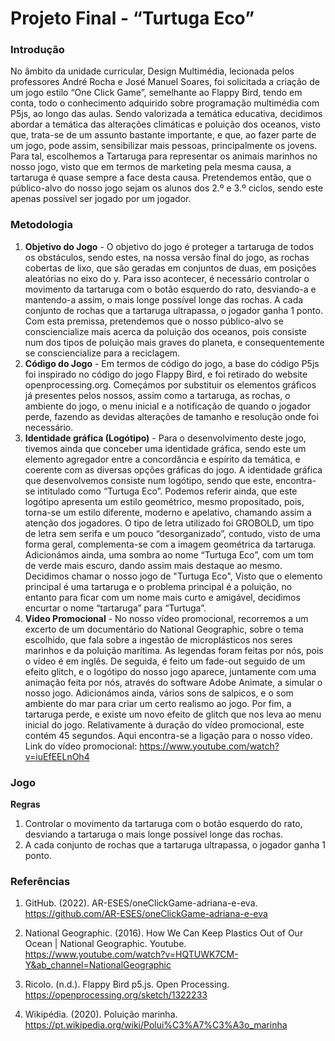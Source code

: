 # Projeto Final - “Turtuga Eco”

### Introdução

No âmbito da unidade curricular, Design Multimédia, lecionada pelos professores André Rocha e José Manuel Soares, foi solicitada a criação de um jogo estilo “One Click Game”, semelhante ao Flappy Bird, tendo em conta, todo o conhecimento adquirido sobre programação multimédia com P5js, ao longo das aulas. Sendo valorizada a temática educativa, decidimos abordar a temática das alterações climáticas e poluição dos oceanos, visto que, trata-se de um assunto bastante importante, e que, ao fazer parte de um jogo, pode assim, sensibilizar mais pessoas, principalmente os jovens. Para tal, escolhemos a Tartaruga para representar os animais marinhos no nosso jogo, visto que em termos de marketing pela mesma causa, a tartaruga é quase sempre a face desta causa. Pretendemos então, que o público-alvo do nosso jogo sejam os alunos dos 2.º e 3.º ciclos, sendo este apenas possível ser jogado por um jogador.

### Metodologia

1. **Objetivo do Jogo** - O objetivo do jogo é proteger a tartaruga de todos os obstáculos, sendo estes, na nossa versão final do jogo, as rochas cobertas de lixo, que são geradas em conjuntos de duas, em posições aleatórias no eixo do y. Para isso acontecer, é necessário controlar o movimento da tartaruga com o botão esquerdo do rato, desviando-a e mantendo-a assim, o mais longe possível longe das rochas. A cada conjunto de rochas que a tartaruga ultrapassa, o jogador ganha 1 ponto. Com esta premissa, pretendemos que o nosso público-alvo se consciencialize mais acerca da poluição dos oceanos, pois consiste num dos tipos de poluição mais graves do planeta, e consequentemente se consciencialize para a reciclagem.
2. **Código do Jogo** - Em termos de código do jogo, a base do código P5js foi inspirado no código do jogo Flappy Bird, e foi retirado do website openprocessing.org. Começámos por substituir os elementos gráficos já presentes pelos nossos, assim como a tartaruga, as rochas, o ambiente do jogo, o menu inicial e a notificação de quando o jogador perde, fazendo as devidas alterações de tamanho e resolução onde foi necessário.
3. **Identidade gráfica (Logótipo)** - Para o desenvolvimento deste jogo, tivemos ainda que conceber uma identidade gráfica, sendo este um elemento agregador entre a concordância e espírito da temática, e coerente com as diversas opções gráficas do jogo. A identidade gráfica que desenvolvemos consiste num logótipo, sendo que este, encontra-se intitulado como “Turtuga Eco”. Podemos referir ainda, que este logótipo apresenta um estilo geométrico, mesmo propositado, pois, torna-se um estilo diferente, moderno e apelativo, chamando assim a atenção dos jogadores. O tipo de letra utilizado foi GROBOLD, um tipo de letra sem serifa e um pouco “desorganizado”, contudo, visto de uma forma geral, complementa-se com a imagem geométrica da tartaruga. Adicionámos ainda, uma sombra ao nome “Turtuga Eco”, com um tom de verde mais escuro, dando assim mais destaque ao mesmo. Decidimos chamar o nosso jogo de "Turtuga Eco", Visto que o elemento principal é uma tartaruga e o problema principal é a poluição, no entanto para ficar com um nome mais curto e amigável, decidimos encurtar o nome “tartaruga” para “Turtuga”.
4. **Video Promocional** - No nosso vídeo promocional, recorremos a um excerto de um documentário do National Geographic, sobre o tema escolhido, que fala sobre a ingestão de microplásticos  nos seres marinhos e da poluição marítima. As legendas foram feitas por nós, pois o vídeo é em inglês. De seguida, é feito um fade-out seguido de um efeito glitch, e o logótipo do nosso jogo aparece, juntamente com uma animação feita por nós, através do software Adobe Animate, a simular o nosso jogo. Adicionámos ainda, vários sons de salpicos, e o som ambiente do mar para criar um certo realismo ao jogo. Por fim, a tartaruga perde, e existe um novo efeito de glitch que nos leva ao menu inicial do jogo. Relativamente à duração do vídeo promocional, este contém 45 segundos. Aqui encontra-se a ligação para o nosso vídeo. Link do vídeo promocional: https://www.youtube.com/watch?v=iuEfEELnOh4

### Jogo
**Regras**

1. Controlar o movimento da tartaruga com o botão esquerdo do rato, desviando a tartaruga o mais longe possível longe das rochas.
2. A cada conjunto de rochas que a tartaruga ultrapassa, o jogador ganha 1 ponto.


### Referências

1. GitHub. (2022). AR-ESES/oneClickGame-adriana-e-eva. https://github.com/AR-ESES/oneClickGame-adriana-e-eva 

2. National Geographic. (2016). How We Can Keep Plastics Out of Our Ocean | National Geographic. Youtube. https://www.youtube.com/watch?v=HQTUWK7CM-Y&ab_channel=NationalGeographic

3. Ricolo. (n.d.). Flappy Bird p5.js. Open Processing. https://openprocessing.org/sketch/1322233

4. Wikipédia. (2020). Poluição marinha. https://pt.wikipedia.org/wiki/Polui%C3%A7%C3%A3o_marinha